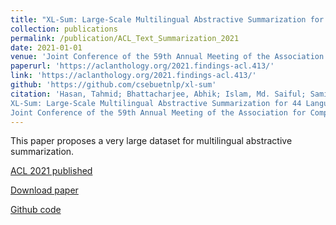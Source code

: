 ```yaml
---
title: "XL-Sum: Large-Scale Multilingual Abstractive Summarization for 44 Languages (2021)"
collection: publications
permalink: /publication/ACL_Text_Summarization_2021
date: 2021-01-01
venue: 'Joint Conference of the 59th Annual Meeting of the Association for Computational Linguistics and the 11th International Joint Conference on Natural Language Processing'
paperurl: 'https://aclanthology.org/2021.findings-acl.413/'
link: 'https://aclanthology.org/2021.findings-acl.413/'
github: 'https://github.com/csebuetnlp/xl-sum'
citation: 'Hasan, Tahmid; Bhattacharjee, Abhik; Islam, Md. Saiful; Samin, Kazi; Li, Yuan-Fang; Kang, Yong-Bin; Rahman, M. Sohel; Shahriyar, Rifat.
XL-Sum: Large-Scale Multilingual Abstractive Summarization for 44 Languages.
Joint Conference of the 59th Annual Meeting of the Association for Computational Linguistics and the 11th International Joint Conference on Natural Language Processing (ACL-IJCNLP&apos;21)'
---
```


This paper proposes a very large dataset for multilingual abstractive summarization.

[ACL 2021 published](https://aclanthology.org/2021.findings-acl.413/)

[Download paper](/files/research/GSNE_DMKD_published_2021.pdf/ACL_XLSum_2021.pdf)

[Github code](https://github.com/csebuetnlp/xl-sum)